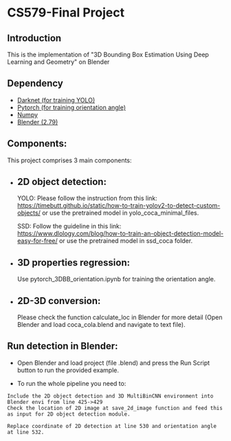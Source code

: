# CS579-Final Project

## Introduction
This is the implementation of "3D Bounding Box Estimation Using Deep Learning and Geometry" on Blender

## Dependency
* [Darknet (for training YOLO)](https://github.com/pjreddie/darknet) 
* [Pytorch (for training orientation angle)](https://pytorch.org/)
* [Numpy](http://www.numpy.org/)
* [Blender (2.79)](https://www.blender.org/)


## Components:
This project comprises 3 main components:
+ ## 2D object detection:
    YOLO: Please follow the instruction from this link: https://timebutt.github.io/static/how-to-train-yolov2-to-detect-custom-objects/ or use the pretrained model in yolo_coca_minimal_files.
    
    SSD: Follow the guideline in this link: https://www.dlology.com/blog/how-to-train-an-object-detection-model-easy-for-free/ or use the pretrained model in ssd_coca folder.

+ ## 3D properties regression:
    Use pytorch_3DBB_orientation.ipynb for training the orientation angle.
    
+ ## 2D-3D conversion:
    Please check the function calculate_loc in Blender for more detail (Open Blender and load coca_cola.blend and navigate to text file).
    
## Run detection in Blender:
+    Open Blender and load project (file .blend) and press the Run Script button to run the provided example.
    
+    To run the whole pipeline you need to:

    Include the 2D object detection and 3D MultiBinCNN environment into Blender envi from line 425->429
    Check the location of 2D image at save_2d_image function and feed this as input for 2D object detection module.
    
    Replace coordinate of 2D detection at line 530 and orientation angle at line 532.
